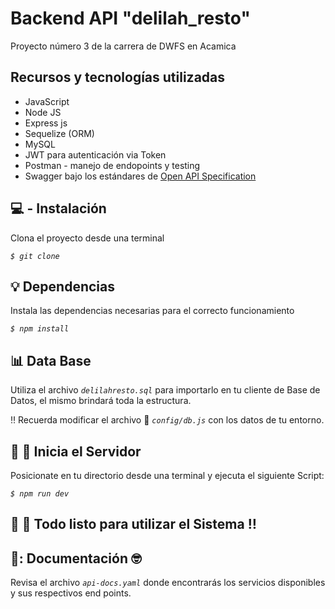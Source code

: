 
# Backend API "delilah_resto" 
Proyecto número 3 de la carrera de DWFS en Acamica


## Recursos y tecnologías utilizadas

* JavaScript
* Node JS
* Express js
* Sequelize (ORM)
* MySQL 
* JWT para autenticación via Token
* Postman - manejo de endopoints y testing
* Swagger bajo los estándares de [Open API Specification](https://swagger.io/specification/)


## :computer: - Instalación
Clona el proyecto desde una terminal

*`$ git clone`*



## :bulb: Dependencias
Instala las dependencias necesarias para el correcto funcionamiento

*`$ npm install`*



## :bar_chart: Data Base
Utiliza el archivo *`delilahresto.sql`* para importarlo en tu cliente de Base de Datos,  el mismo
brindará toda la estructura.

:bangbang: Recuerda modificar el archivo :open_file_folder: *`config/db.js`* con los datos de tu entorno.



## :rocket: :rocket: Inicia el Servidor
Posicionate en tu directorio desde una terminal y ejecuta el siguiente Script:

*`$ npm run dev`*



## :checkered_flag: :checkered_flag: Todo listo para utilizar el Sistema :bangbang:



## :open_book:: Documentación  :nerd_face:
Revisa el archivo *`api-docs.yaml`*  donde encontrarás los servicios disponibles y
sus respectivos end points.
